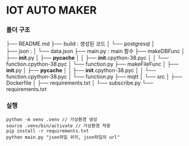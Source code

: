 # IOT AUTO MAKER

### 폴더 구조
├── README.md
├── build : 생성된 코드
│   └── postgresql
│       
├── json : 
│   └── data.json
├── main.py : main 함수
├── makeDBFunc
│   ├── __init__.py
│   ├── __pycache__
│   │   ├── __init__.cpython-38.pyc
│   │   └── function.cpython-38.pyc
│   └── function.py
├── makeFileFunc
│   ├── __init__.py
│   ├── __pycache__
│   │   ├── __init__.cpython-38.pyc
│   │   └── function.cpython-38.pyc
│   └── function.py
├── mqtt
│   └── src
│       ├── Dockerfile
│       ├── requirements.txt
│       └── subscribe.py
└── requirements.txt

### 실행
```
python -m venv .venv // 가상환경 생성
source .venv/bin/activate // 가상환경 적용
pip install -r requirements.txt
python main.py "json파일 위치, json파일의 url"
```